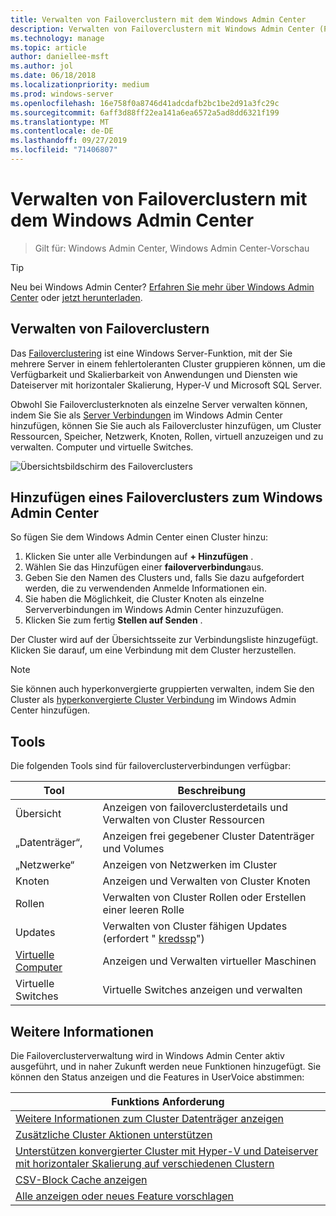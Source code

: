 ```yaml
---
title: Verwalten von Failoverclustern mit dem Windows Admin Center
description: Verwalten von Failoverclustern mit Windows Admin Center (Project Honolulu)
ms.technology: manage
ms.topic: article
author: daniellee-msft
ms.author: jol
ms.date: 06/18/2018
ms.localizationpriority: medium
ms.prod: windows-server
ms.openlocfilehash: 16e758f0a8746d41adcdafb2bc1be2d91a3fc29c
ms.sourcegitcommit: 6aff3d88ff22ea141a6ea6572a5ad8dd6321f199
ms.translationtype: MT
ms.contentlocale: de-DE
ms.lasthandoff: 09/27/2019
ms.locfileid: "71406807"
---
```

# <a name="manage-failover-clusters-with-windows-admin-center"></a>Verwalten von Failoverclustern mit dem Windows Admin Center

>Gilt für: Windows Admin Center, Windows Admin Center-Vorschau

> [!Tip]
> Neu bei Windows Admin Center?
> [Erfahren Sie mehr über Windows Admin Center](../understand/windows-admin-center.md) oder [jetzt herunterladen](https://aka.ms/windowsadmincenter).

## <a name="managing-failover-clusters"></a>Verwalten von Failoverclustern
Das [Failoverclustering](https://docs.microsoft.com/windows-server/failover-clustering/failover-clustering-overview) ist eine Windows Server-Funktion, mit der Sie mehrere Server in einem fehlertoleranten Cluster gruppieren können, um die Verfügbarkeit und Skalierbarkeit von Anwendungen und Diensten wie Dateiserver mit horizontaler Skalierung, Hyper-V und Microsoft SQL Server.

Obwohl Sie Failoverclusterknoten als einzelne Server verwalten können, indem Sie Sie als [Server Verbindungen](manage-servers.md) im Windows Admin Center hinzufügen, können Sie Sie auch als Failovercluster hinzufügen, um Cluster Ressourcen, Speicher, Netzwerk, Knoten, Rollen, virtuell anzuzeigen und zu verwalten. Computer und virtuelle Switches.

![Übersichtsbildschirm des Failoverclusters](../media/manage-failover-clusters/fcm-overview.png)

## <a name="adding-a-failover-cluster-to-windows-admin-center"></a>Hinzufügen eines Failoverclusters zum Windows Admin Center
So fügen Sie dem Windows Admin Center einen Cluster hinzu:

1. Klicken Sie unter alle Verbindungen auf **+ Hinzufügen** .
2. Wählen Sie das Hinzufügen einer **failoververbindung**aus.
3. Geben Sie den Namen des Clusters und, falls Sie dazu aufgefordert werden, die zu verwendenden Anmelde Informationen ein.
4. Sie haben die Möglichkeit, die Cluster Knoten als einzelne Serververbindungen im Windows Admin Center hinzuzufügen.
5. Klicken Sie zum fertig **Stellen auf Senden** .

Der Cluster wird auf der Übersichtsseite zur Verbindungsliste hinzugefügt. Klicken Sie darauf, um eine Verbindung mit dem Cluster herzustellen.

> [!NOTE]
> Sie können auch hyperkonvergierte gruppierten verwalten, indem Sie den Cluster als [hyperkonvergierte Cluster Verbindung](manage-hyper-converged.md) im Windows Admin Center hinzufügen.

## <a name="tools"></a>Tools

Die folgenden Tools sind für failoverclusterverbindungen verfügbar:

| Tool | Beschreibung |
| ---- | ----------- |
| Übersicht | Anzeigen von failoverclusterdetails und Verwalten von Cluster Ressourcen |
| „Datenträger“, | Anzeigen frei gegebener Cluster Datenträger und Volumes |
| „Netzwerke“ | Anzeigen von Netzwerken im Cluster |
| Knoten | Anzeigen und Verwalten von Cluster Knoten |
| Rollen | Verwalten von Cluster Rollen oder Erstellen einer leeren Rolle |
| Updates | Verwalten von Cluster fähigen Updates (erfordert " [kredssp](../understand/faq.md#does-windows-admin-center-use-credssp)") |
| [Virtuelle Computer](manage-virtual-machines.md) | Anzeigen und Verwalten virtueller Maschinen |
| Virtuelle Switches | Virtuelle Switches anzeigen und verwalten |

## <a name="more-coming"></a>Weitere Informationen

Die Failoverclusterverwaltung wird in Windows Admin Center aktiv ausgeführt, und in naher Zukunft werden neue Funktionen hinzugefügt. Sie können den Status anzeigen und die Features in UserVoice abstimmen:

|Funktions Anforderung|
|-------|
| [Weitere Informationen zum Cluster Datenträger anzeigen](https://windowsserver.uservoice.com/forums/295071-management-tools/suggestions/31740424--cluster-more-disk-info-in-failover-cluster-manag) |
| [Zusätzliche Cluster Aktionen unterstützen](https://windowsserver.uservoice.com/forums/295071-management-tools/suggestions/33558076--fcm-full-csv-management-cycle-in-one-place) |
| [Unterstützen konvergierter Cluster mit Hyper-V und Dateiserver mit horizontaler Skalierung auf verschiedenen Clustern](https://windowsserver.uservoice.com/forums/295071-management-tools/suggestions/31729741--cluster-support-for-converged-architecture) |
| [CSV-Block Cache anzeigen](https://windowsserver.uservoice.com/forums/295071-management-tools/suggestions/31669477--cluster-csv-block-cache) |
| [Alle anzeigen oder neues Feature vorschlagen](https://windowsserver.uservoice.com/forums/295071/filters/top?category_id=319162&query=%5Bcluster%5D) |